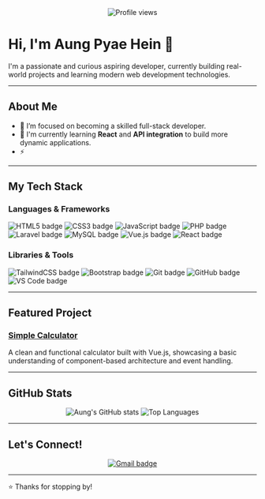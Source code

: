 <div align="center">
  <img src="https://komarev.com/ghpvc/?username=aungpyaeheiin&label=PROFILE+VIEWS&color=2e2e2e&style=for-the-badge" alt="Profile views">
</div>

# Hi, I'm Aung Pyae Hein 👋

I'm a passionate and curious aspiring developer, currently building real-world projects and learning modern web development technologies.

---

## **About Me**

- 🔭 I’m focused on becoming a skilled full-stack developer.
- 🌱 I'm currently learning **React** and **API integration** to build more dynamic applications.
- ⚡ 
---

## **My Tech Stack**

### Languages & Frameworks
<p align="left">
  <img src="https://img.shields.io/badge/HTML5-E34F26?style=for-the-badge&logo=html5&logoColor=white" alt="HTML5 badge"/>
  <img src="https://img.shields.io/badge/CSS3-1572B6?style=for-the-badge&logo=css3&logoColor=white" alt="CSS3 badge"/>
  <img src="https://img.shields.io/badge/JavaScript-F7DF1E?style=for-the-badge&logo=javascript&logoColor=black" alt="JavaScript badge"/>
  <img src="https://img.shields.io/badge/PHP-777BB4?style=for-the-badge&logo=php&logoColor=white" alt="PHP badge"/>
  <img src="https://img.shields.io/badge/Laravel-FF2D20?style=for-the-badge&logo=laravel&logoColor=white" alt="Laravel badge"/>
  <img src="https://img.shields.io/badge/MySQL-4479A1?style=for-the-badge&logo=mysql&logoColor=white" alt="MySQL badge"/>
  <img src="https://img.shields.io/badge/Vue.js-4FC08D?style=for-the-badge&logo=vue.js&logoColor=white" alt="Vue.js badge"/>
  <img src="https://img.shields.io/badge/React-20232A?style=for-the-badge&logo=react&logoColor=61DAFB" alt="React badge"/>
</p>

### Libraries & Tools
<p align="left">
  <img src="https://img.shields.io/badge/TailwindCSS-38B2AC?style=for-the-badge&logo=tailwind-css&logoColor=white" alt="TailwindCSS badge"/>
  <img src="https://img.shields.io/badge/Bootstrap-7952B3?style=for-the-badge&logo=bootstrap&logoColor=white" alt="Bootstrap badge"/>
  <img src="https://img.shields.io/badge/Git-F05032?style=for-the-badge&logo=git&logoColor=white" alt="Git badge"/>
  <img src="https://img.shields.io/badge/GitHub-100000?style=for-the-badge&logo=github&logoColor=white" alt="GitHub badge"/>
  <img src="https://img.shields.io/badge/VS%20Code-007ACC?style=for-the-badge&logo=visual-studio-code&logoColor=white" alt="VS Code badge"/>
</p>

---

## **Featured Project**

### **[Simple Calculator](https://aungpyaeheiin.github.io/calculator/)**
A clean and functional calculator built with Vue.js, showcasing a basic understanding of component-based architecture and event handling.

---

## **GitHub Stats**

<p align="center">
  <img src="https://github-readme-stats.vercel.app/api?username=aungpyaeheiin&show_icons=true&theme=dark&hide_border=true" alt="Aung's GitHub stats"/>
  <img src="https://github-readme-stats.vercel.app/api/top-langs/?username=aungpyaeheiin&layout=compact&theme=dark&hide_border=true" alt="Top Languages"/>
</p>

---

## **Let's Connect!**

<p align="center">
  <a href="mailto:aunggpyaehein@gmail.com">
    <img src="https://img.shields.io/badge/Gmail-D14836?style=for-the-badge&logo=gmail&logoColor=white" alt="Gmail badge"/>
  </a>
  </p>

---
⭐ Thanks for stopping by!
